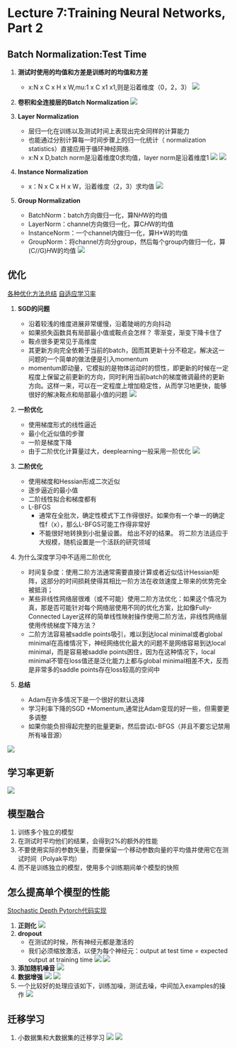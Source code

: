 # Lecture 7:Training Neural Networks, Part 2
## Batch Normalization:Test Time
1. **测试时使用的均值和方差是训练时的均值和方差**
	- x:N x C x H x W,mu:1 x C x1 x1,则是沿着维度（0，2，3）
![](https://github.com/InstantWindy/Notes/blob/master/cs231n%E7%AC%94%E8%AE%B0/pic/22.png)
2. **卷积和全连接层的Batch Normalization**
![](https://github.com/InstantWindy/Notes/blob/master/cs231n%E7%AC%94%E8%AE%B0/pic/23.png)

3. **Layer Normalization**
	- 层归一化在训练以及测试时间上表现出完全同样的计算能力
	- 也能通过分别计算每一时间步骤上的归一化统计（ normalization statistics）直接应用于循环神经网络.
	- x:N x D,batch norm是沿着维度0求均值，layer norm是沿着维度1
![](https://github.com/InstantWindy/Notes/blob/master/cs231n%E7%AC%94%E8%AE%B0/pic/24.png)
![](https://github.com/InstantWindy/Notes/blob/master/cs231n%E7%AC%94%E8%AE%B0/pic/25.png)

4. **Instance Normalization**
	- x：N x C x H x W，沿着维度（2，3）求均值
![](https://github.com/InstantWindy/Notes/blob/master/cs231n%E7%AC%94%E8%AE%B0/pic/26.png)
5. **Group Normalization**	
	- BatchNorm：batch方向做归一化，算N*H*W的均值
	- LayerNorm：channel方向做归一化，算C*H*W的均值	
	- InstanceNorm：一个channel内做归一化，算H*W的均值
	- GroupNorm：将channel方向分group，然后每个group内做归一化，算(C//G)*H*W的均值
![](https://github.com/InstantWindy/Notes/blob/master/cs231n%E7%AC%94%E8%AE%B0/pic/27.png)

## 优化
[各种优化方法总结](https://blog.csdn.net/luo123n/article/details/48239963)
[自适应学习率](https://zhuanlan.zhihu.com/p/22252270)

1. **SGD的问题**
	- 沿着较浅的维度进展非常缓慢，沿着陡峭的方向抖动
	- 如果损失函数具有局部最小值或鞍点会怎样？ 零渐变，渐变下降卡住了
	- 鞍点很多更常见于高维度
	- 其更新方向完全依赖于当前的batch，因而其更新十分不稳定。解决这一问题的一个简单的做法便是引入momentum
	- momentum即动量，它模拟的是物体运动时的惯性，即更新的时候在一定程度上保留之前更新的方向，同时利用当前batch的梯度微调最终的更新方向。这样一来，可以在一定程度上增加稳定性，从而学习地更快，能够很好的解决鞍点和局部最小值的问题
![](https://github.com/InstantWindy/Notes/blob/master/cs231n%E7%AC%94%E8%AE%B0/pic/28.png)

2. **一阶优化**
	- 使用梯度形式的线性逼近
	- 最小化近似值的步骤
	- 一阶是梯度下降
	- 由于二阶优化计算量过大，deeplearning一般采用一阶优化
![](https://github.com/InstantWindy/Notes/blob/master/cs231n%E7%AC%94%E8%AE%B0/pic/29.png)
3. **二阶优化**	
	- 使用梯度和Hessian形成二次近似
	- 逐步逼近的最小值
	- 二阶线性拟合和梯度都有
	- L-BFGS
		* 通常在全批次，确定性模式下工作得很好。如果你有一个单一的确定性f（x），那么L-BFGS可能工作得非常好
		* 不能很好地转换到小批量设置。 给出不好的结果。 将二阶方法适应于大规模，随机设置是一个活跃的研究领域

4. 为什么深度学习中不适用二阶优化
	-  时间复杂度：使用二阶方法通常需要直接计算或者近似估计Hessian矩阵，这部分的时间损耗使得其相比一阶方法在收敛速度上带来的优势完全被抵消；
	-  某些非线性网络层很难（或不可能）使用二阶方法优化：如果这个情况为真，那是否可能针对每个网络层使用不同的优化方案，比如像Fully-Connected Layer这样的简单线性映射操作使用二阶方法，非线性网络层使用传统梯度下降方法？
	-  二阶方法容易被saddle points吸引，难以到达local minimal或者global minimal在高维情况下，神经网络优化最大的问题不是网络容易到达local minimal，而是容易被saddle points困住，因为在这种情况下，local minimal不管在loss值还是泛化能力上都与global minimal相差不大，反而是非常多的saddle points存在loss较高的空间中

4. **总结**
	- Adam在许多情况下是一个很好的默认选择
	- 学习利率下降的SGD +Momentum,通常比Adam变现的好一些，但需要更多调整
	- 如果你能负担得起完整的批量更新，然后尝试L-BFGS（并且不要忘记禁用所有噪音源）

![](https://github.com/InstantWindy/Notes/blob/master/cs231n%E7%AC%94%E8%AE%B0/pic/30.png)

## 学习率更新

![](https://github.com/InstantWindy/Notes/blob/master/cs231n%E7%AC%94%E8%AE%B0/pic/41.png)

## 模型融合
1. 训练多个独立的模型
2. 在测试时平均他们的结果，会得到2%的额外的性能
3. 不要使用实际的参数矢量，而要保留一个移动参数向量的平均值并使用它在测试时间（Polyak平均）
4. 而不是训练独立的模型，使用多个训练期间单个模型的快照

## 怎么提高单个模型的性能
[Stochastic Depth Pytorch代码实现](https://zhuanlan.zhihu.com/p/31200098)

1. **正则化**
![](https://github.com/InstantWindy/Notes/blob/master/cs231n%E7%AC%94%E8%AE%B0/pic/32.png)
2. **dropout**
	- 在测试的时候，所有神经元都是激活的
	- 我们必须缩放激活，以便为每个神经元：output at test time = expected output at training time
![](https://github.com/InstantWindy/Notes/blob/master/cs231n%E7%AC%94%E8%AE%B0/pic/33.png)
![](https://github.com/InstantWindy/Notes/blob/master/cs231n%E7%AC%94%E8%AE%B0/pic/34.png)
3. **添加随机噪音**
![](https://github.com/InstantWindy/Notes/blob/master/cs231n%E7%AC%94%E8%AE%B0/pic/35.png)
4. **数据增强**
![](https://github.com/InstantWindy/Notes/blob/master/cs231n%E7%AC%94%E8%AE%B0/pic/36.png)
![](https://github.com/InstantWindy/Notes/blob/master/cs231n%E7%AC%94%E8%AE%B0/pic/37.png)
5. 一个比较好的处理应该如下，训练加噪，测试去噪，中间加入examples的操作
![](https://github.com/InstantWindy/Notes/blob/master/cs231n%E7%AC%94%E8%AE%B0/pic/38.png)

## 迁移学习
1. 小数据集和大数据集的迁移学习
![](https://github.com/InstantWindy/Notes/blob/master/cs231n%E7%AC%94%E8%AE%B0/pic/39.png)
![](https://github.com/InstantWindy/Notes/blob/master/cs231n%E7%AC%94%E8%AE%B0/pic/40.png)
